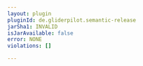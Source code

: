 ```yaml
---
layout: plugin
pluginId: de.gliderpilot.semantic-release
jarSha1: INVALID
isJarAvailable: false
error: NONE
violations: []

---
```

